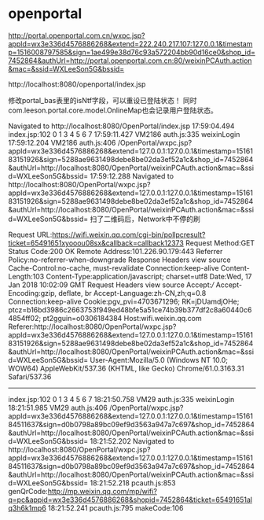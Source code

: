 # openportal


http://portal.openportal.com.cn/wxpc.jsp?appId=wx3e336d4576886268&extend=222.240.217.107:127.0.0.1&timestamp=1516008797585&sign=1ae499e38d76c93a572204bb90d16ce0&shop_id=7452864&authUrl=http://portal.openportal.com.cn:80/weixinPCAuth.action&mac=&ssid=WXLeeSon5G&bssid=

http://localhost:8080/openportal/index.jsp


修改portal_bas表里的isNtf字段，可以重设已登陆状态！
同时com.leeson.portal.core.model.OnlineMap也会记录用户登陆状态。





Navigated to http://localhost:8080/OpenPortal/index.jsp
17:59:04.494 index.jsp:102 0 1 3 4 5 6 7
17:59:11.427 VM2186 auth.js:335 weixinLogin
17:59:12.204 VM2186 auth.js:406 /OpenPortal/wxpc.jsp?appId=wx3e336d4576886268&extend=127.0.0.1:127.0.0.1&timestamp=1516183151926&sign=5288ae9631498debe8be02da3ef52a1c&shop_id=7452864&authUrl=http://localhost:8080/OpenPortal/weixinPCAuth.action&mac=&ssid=WXLeeSon5G&bssid=
17:59:12.288 Navigated to http://localhost:8080/OpenPortal/wxpc.jsp?appId=wx3e336d4576886268&extend=127.0.0.1:127.0.0.1&timestamp=1516183151926&sign=5288ae9631498debe8be02da3ef52a1c&shop_id=7452864&authUrl=http://localhost:8080/OpenPortal/weixinPCAuth.action&mac=&ssid=WXLeeSon5G&bssid=
扫了二维码后，Network中不停的刷

Request URL:https://wifi.weixin.qq.com/cgi-bin/pollpcresult?ticket=65491651xyooou08sx&callback=callback12373
Request Method:GET
Status Code:200 OK
Remote Address:101.226.90.179:443
Referrer Policy:no-referrer-when-downgrade
Response Headers
view source
Cache-Control:no-cache, must-revalidate
Connection:keep-alive
Content-Length:103
Content-Type:application/javascript; charset=utf8
Date:Wed, 17 Jan 2018 10:02:09 GMT
Request Headers
view source
Accept:*/*
Accept-Encoding:gzip, deflate, br
Accept-Language:zh-CN,zh;q=0.8
Connection:keep-alive
Cookie:pgv_pvi=4703671296; RK=jDUamdjOHe; ptcz=b16bd3986c2663753f949ed48bfe5a51ce74b39b377df2c8a60440c64854ff02; pt2gguin=o0306184384
Host:wifi.weixin.qq.com
Referer:http://localhost:8080/OpenPortal/wxpc.jsp?appId=wx3e336d4576886268&extend=127.0.0.1:127.0.0.1&timestamp=1516183151926&sign=5288ae9631498debe8be02da3ef52a1c&shop_id=7452864&authUrl=http://localhost:8080/OpenPortal/weixinPCAuth.action&mac=&ssid=WXLeeSon5G&bssid=
User-Agent:Mozilla/5.0 (Windows NT 10.0; WOW64) AppleWebKit/537.36 (KHTML, like Gecko) Chrome/61.0.3163.31 Safari/537.36


-----------------------------------
index.jsp:102 0 1 3 4 5 6 7
18:21:50.758 VM29 auth.js:335 weixinLogin
18:21:51.985 VM29 auth.js:406 /OpenPortal/wxpc.jsp?appId=wx3e336d4576886268&extend=127.0.0.1:127.0.0.1&timestamp=1516184511637&sign=d0b0798a89bc09ef9d3563a947a7c697&shop_id=7452864&authUrl=http://localhost:8080/OpenPortal/weixinPCAuth.action&mac=&ssid=WXLeeSon5G&bssid=
18:21:52.202 Navigated to http://localhost:8080/OpenPortal/wxpc.jsp?appId=wx3e336d4576886268&extend=127.0.0.1:127.0.0.1&timestamp=1516184511637&sign=d0b0798a89bc09ef9d3563a947a7c697&shop_id=7452864&authUrl=http://localhost:8080/OpenPortal/weixinPCAuth.action&mac=&ssid=WXLeeSon5G&bssid=
18:21:52.218 pcauth.js:853 genQrCode:http://mp.weixin.qq.com/mp/wifi?q=pc&appid=wx3e336d4576886268&shopid=7452864&ticket=65491651alq3h6k1mp6
18:21:52.241 pcauth.js:795 makeCode:106
